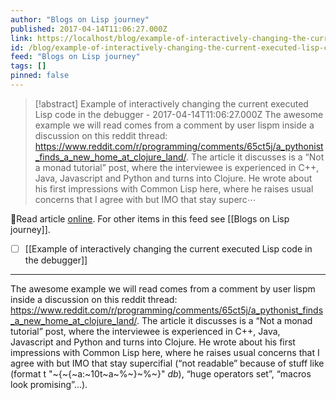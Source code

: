 ```yaml
---
author: "Blogs on Lisp journey"
published: 2017-04-14T11:06:27.000Z
link: https://localhost/blog/example-of-interactively-changing-the-current-executed-lisp-code-in-the-debugger/
id: /blog/example-of-interactively-changing-the-current-executed-lisp-code-in-the-debugger/
feed: "Blogs on Lisp journey"
tags: []
pinned: false
---
```

> [!abstract] Example of interactively changing the current executed Lisp code in the debugger - 2017-04-14T11:06:27.000Z
> The awesome example we will read comes from a comment by user lispm inside a discussion on this reddit thread: https://www.reddit.com/r/programming/comments/65ct5j/a_pythonist_finds_a_new_home_at_clojure_land/. The article it discusses is a “Not a monad tutorial” post, where the interviewee is experienced in C++, Java, Javascript and Python and turns into Clojure. He wrote about his first impressions with Common Lisp here, where he raises usual concerns that I agree with but IMO that stay superc⋯

🔗Read article [online](https://localhost/blog/example-of-interactively-changing-the-current-executed-lisp-code-in-the-debugger/). For other items in this feed see [[Blogs on Lisp journey]].

- [ ] [[Example of interactively changing the current executed Lisp code in the debugger]]
- - -
The awesome example we will read comes from a comment by user lispm inside a discussion on this reddit thread: https://www.reddit.com/r/programming/comments/65ct5j/a_pythonist_finds_a_new_home_at_clojure_land/. The article it discusses is a “Not a monad tutorial” post, where the interviewee is experienced in C++, Java, Javascript and Python and turns into Clojure. He wrote about his first impressions with Common Lisp here, where he raises usual concerns that I agree with but IMO that stay supercifial (“not readable” because of stuff like (format t "~{~{~a:~10t~a~%~}~%~}" *db*), “huge operators set”, “macros look promising”…).
